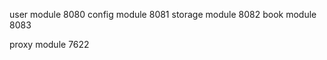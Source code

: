 user module     8080
config module   8081
storage module  8082
book module     8083

proxy module    7622